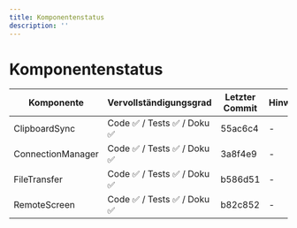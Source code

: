 ```yaml
---
title: Komponentenstatus
description: ''
---
```


# Komponentenstatus

| Komponente        | Vervollständigungsgrad       | Letzter Commit | Hinweise/Bugs |
| ----------------- | ---------------------------- | -------------- | ------------- |
| ClipboardSync     | Code ✅ / Tests ✅ / Doku ✅ | 55ac6c4        | -             |
| ConnectionManager | Code ✅ / Tests ✅ / Doku ✅ | 3a8f4e9        | -             |
| FileTransfer      | Code ✅ / Tests ✅ / Doku ✅ | b586d51        | -             |
| RemoteScreen      | Code ✅ / Tests ✅ / Doku ✅ | b82c852        | -             |